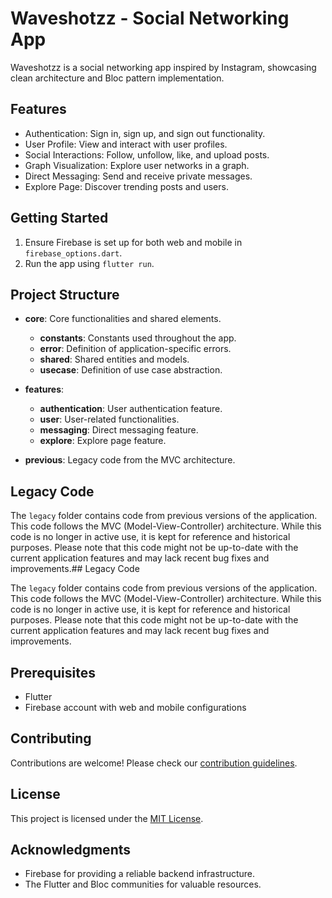 # Waveshotzz - Social Networking App

Waveshotzz is a social networking app inspired by Instagram, showcasing clean architecture and Bloc pattern implementation.

## Features

- Authentication: Sign in, sign up, and sign out functionality.
- User Profile: View and interact with user profiles.
- Social Interactions: Follow, unfollow, like, and upload posts.
- Graph Visualization: Explore user networks in a graph.
- Direct Messaging: Send and receive private messages.
- Explore Page: Discover trending posts and users.

## Getting Started

1. Ensure Firebase is set up for both web and mobile in `firebase_options.dart`.
2. Run the app using `flutter run`.

## Project Structure

- **core**: Core functionalities and shared elements.

  - **constants**: Constants used throughout the app.
  - **error**: Definition of application-specific errors.
  - **shared**: Shared entities and models.
  - **usecase**: Definition of use case abstraction.

- **features**:
  - **authentication**: User authentication feature.
  - **user**: User-related functionalities.
  - **messaging**: Direct messaging feature.
  - **explore**: Explore page feature.
- **previous**: Legacy code from the MVC architecture.

## Legacy Code

The `legacy` folder contains code from previous versions of the application. This code follows the MVC (Model-View-Controller) architecture. While this code is no longer in active use, it is kept for reference and historical purposes. Please note that this code might not be up-to-date with the current application features and may lack recent bug fixes and improvements.## Legacy Code

The `legacy` folder contains code from previous versions of the application. This code follows the MVC (Model-View-Controller) architecture. While this code is no longer in active use, it is kept for reference and historical purposes. Please note that this code might not be up-to-date with the current application features and may lack recent bug fixes and improvements.

## Prerequisites

- Flutter
- Firebase account with web and mobile configurations

## Contributing

Contributions are welcome! Please check our [contribution guidelines](CONTRIBUTING.md).

## License

This project is licensed under the [MIT License](LICENSE.md).

## Acknowledgments

- Firebase for providing a reliable backend infrastructure.
- The Flutter and Bloc communities for valuable resources.

